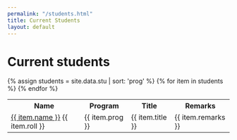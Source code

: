 ```yaml
---
permalink: "/students.html"
title: Current Students
layout: default
---
```

# Current students

<table>
<tr>
<th>Name</th>
<th>Program</th>
<th>Title</th>
<th>Remarks</th>
</tr>
{% assign students = site.data.stu | sort: 'prog' %}
{% for item in students %}
   <tr>
   <td>
   <a href="{{item.url}}.html">{{ item.name }}</a> {{ item.roll }} 
   </td>
   <td>
   {{ item.prog }}
   </td>
   <td>
   {{ item.title }}
   </td>
    <td>
   {{ item.remarks }}
   </td>
   </tr>
{% endfor %}

</table>



